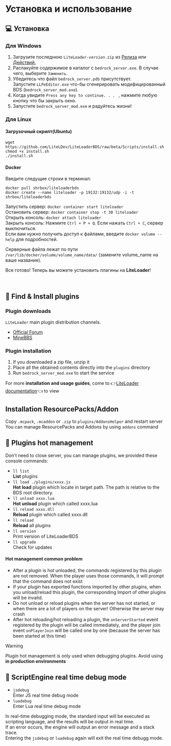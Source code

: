 # Установка и использование

## 💻 Установка

### Для Windows

1. Загрузите последнюю <code>LiteLoader-<i>version</i>.zip</code> из [Релиза](https://github.com/LiteLDev/LiteLoader/releases) или [Действий](https://github.com/LiteLDev/LiteLoader/actions), 
2. Распакуйте содержимое в каталог с `bedrock_server.exe`. В случае чего, выберите `Заменить`.
3. Убедитесь что файл `bedrock_server.pdb` присутствует.  
   Запустите `LLPeEditor.exe` что-бы сгенерировать модифицированный BDS (`bedrock_server_mod.exe`).
4. Когда увидите `Press any key to continue. . . ` , нажмите любую кнопку что бы закрыть окно.
5. Запустите `bedrock_server_mod.exe` и радуйтесь жизни!

### Для Linux

#### Загрузочный скрипт(Ubuntu)

```
wget https://github.com/LiteLDev/LiteLoaderBDS/raw/beta/Scripts/install.sh
chmod +x install.sh
./install.sh
```

#### Docker

Введите следущие строки в терминал: 
```
docker pull shrbox/liteloaderbds
docker create --name liteloader -p 19132:19132/udp -i -t shrbox/liteloaderbds
```
Запустить сервер: `docker container start liteloader`  
Остановить сервер: `docker container stop -t 30 liteloader`  
Открыть консоль: `docker attach liteloader`  
Закрыть консоль: Нажмите `Ctrl + P + Q`. Если нажать `Ctrl + C`, сервер выключиться.  
Если вам нужно получить доступ к файлами, введите `docker volume --help` для подробностей.

Серверные файла лежат по пути `/var/lib/docker/volume/volume_name/data/` (замените volume_name на ваше название).

Все готово! Теперь вы можете установить плагины на **LiteLoader**!

<br>

## 🎯 Find & Install plugins

### Plugin downloads

`LiteLoader` main plugin distribution channels.

- [Official Forum](https://forum.litebds.com/)
- [MineBBS](https://www.minebbs.com/resources/?prefix_id=59)

### Plugin installation

1. If you downloaded a zip file, unzip it
2. Place all the obtained contents directly into the `plugins` directory
3. Run `bedrock_server_mod.exe` to start the service

For more **installation and usage guides**,  come to 👉[LiteLoader documentation](https://docs.litebds.com/#/en/Usage/)👈 to view

## Installation ResourcePacks/Addon
Copy `.mcpack`, `.mcaddon` or `.zip` to `plugins/AddonsHelper` and restart server  
You can manage ResourcePacks and Addons by using `addons` command

## 🔌 Plugins hot management

Don't need to close server, you can manage plugins, we provided these console commands:

- `ll list`  
  **List** plugins
- `ll load ./plugins/xxxx.js`  
  **Hot load** plugin which locate in target path. The path is relative to the BDS root directory.
- `ll unload xxxx.lua`  
  **Hot unload** plugin which called xxxx.lua
- `ll reload xxxx.dll`  
  **Reload** plugin which called xxxx.dll
- `ll reload`  
  **Reload** all plugins
- `ll version`  
  Print version of LiteLoaderBDS
- `ll upgrade`  
  Check for updates

#### Hot management common problem

- After a plugin is hot unloaded, the commands registered by this plugin are not removed. When the player uses those commands, it will prompt that the command does not exist
- If your plugin has exported functions imported by other plugins, when you unload/reload this plugin, the corresponding Import of other plugins will be invalid.  
- Do not unload or reload plugins when the server has not started, or when there are a lot of players on the server! Otherwise the server may crash
- After hot reloading/hot reloading a plugin, the `onServerStarted` event registered by the plugin will be called immediately, and the player join event `onPlayerJoin` will be called one by one (because the server has been started at this time)

>[!WARNING]
>
> Plugin hot management is only used when debugging plugins. Avoid using **in production environments**

## 📡 ScriptEngine real time debug mode

- `jsdebug`  
  Enter JS real time debug mode
- `luadebug`  
  Enter Lua real time debug mode

In real-time debugging mode, the standard input will be executed as scripting language, and the results will be output in real time.  
If an error occurs, the engine will output an error message and a stack trace.  
Entering the `jsdebug` or `luadebug` again will exit the real time debugg mode.